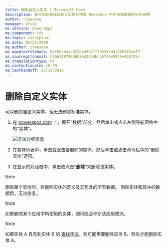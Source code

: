 ```yaml
---
title: 删除自定义实体 | Microsoft Docs
description: 有关如何删除自定义实体并清除 PowerApp 中的所有数据的分步说明
author: clwesene
manager: kfile
ms.service: powerapps
ms.component: cds
ms.topic: conceptual
ms.date: 03/21/2018
ms.author: clwesene
ms.openlocfilehash: 6ef9dc3a1c82fdee9927ffd533ed41386345eaf7
ms.sourcegitcommit: b3b6118790d6b7b4285dbcb5736e55f6e450125c
ms.translationtype: HT
ms.contentlocale: zh-CN
ms.lasthandoff: 05/15/2018
---
```

# <a name="delete-a-custom-entity"></a>删除自定义实体
可以删除自定义实体，但无法删除标准实体。

1. 在 [powerapps.com](https://web.powerapps.com) 上，展开“数据”部分，然后单击或点击左侧导航窗格中的“实体”。

    ![实体详细信息](./media/data-platform-cds-create-entity/entitylist.png "实体列表")

2. 在实体列表中，单击或点击要删除的实体，然后单击或点击命令栏中的“删除实体”选项。

3. 在显示的对话框中，单击或点击“**删除**”来删除该实体。

>[!NOTE]
>删除某个实体时，将删除实体的定义及其包含的所有数据。 删除实体和其中的数据后，无法恢复。

>[!NOTE]
>如果删除某个应用中所使用的实体，则可能会中断该应用或流。

>[!NOTE]
>如果实体 A 具有到实体 B 的 [查找字段](data-platform-entity-lookup.md)，则可能需要删除实体 B，然后才能删除实体 A。

